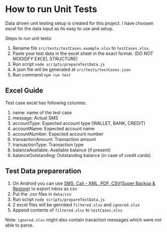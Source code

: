 # How to run Unit Tests

Data driven unit testing setup is created for this project. I have choosen excel for the data input as its easy to use and setup.

Steps to run unit tests:

1. Rename file `src/tests/testCases.example.xlsx` to `testCases.xlsx`.
2. Paste your test data in the excel sheet in the exact format. (DO NOT MODIDFY EXCEL STRUCTURE)
3. Run script `node scripts/prepareTestData.js`
4. A json file will be generated at `src/tests/testCases.json`
5. Run command  `npm run test`


## Excel Guide

Test case excel has following columns:
1. name: name of the test case
2. message: Actual SMS
3. accountType: Expected account type (WALLET, BANK, CREDIT)
4. accountName: Expected account name
5. accountNumber: Expected account number
6. transactionAmount: Transaction amount
7. transactionType: Transaction type
8. balanceAvailable: Available balance (if present)
9. balanceOutstanding: Outstanding balance (in case of credit cards)

## Test Data prepareration

1. On Android you can use [SMS, Call - XML, PDF, CSV(Super Backup & Restore)](https://play.google.com/store/apps/details?id=com.greenchills.superbackup) to export inbox as csv
2. Put the .csv files in `data/csv`
3. Run script `node scripts/prepareTestData.js`
4. 2 excel files will be genrated `filtered.xlsx` and `ignored.xlsx`
5. Append contents of `filtered.xlsx` to `testCases.xlsx`

Note: `ignored.xlsx` might also contain tranaction messages which were not able to parse. 
